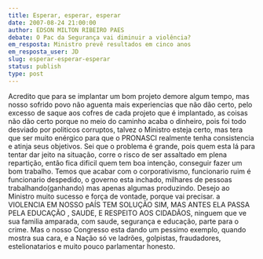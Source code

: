 ```yaml
---
title: Esperar, esperar, esperar
date: 2007-08-24 21:00:00
author: EDSON MILTON RIBEIRO PAES
debate: O Pac da Segurança vai diminuir a violência?
em_resposta: Ministro prevê resultados em cinco anos
em_resposta_user: JD
slug: esperar-esperar-esperar
status: publish 
type: post
---
```


Acredito que para se implantar um bom projeto demore algum tempo, mas nosso sofrido povo não aguenta mais experiencias que não dão certo, pelo excesso de saque aos cofres de cada projeto que é implantado, as coisas não dão certo porque no meio do caminho acaba o dinheiro, pois foi todo desviado por politicos corruptos, talvez o Ministro esteja certo, mas tera que ser muito enérgico para que o PRONASCI realmente tenha consistencia e atinja seus objetivos. Sei que o problema é grande, pois quem esta lá para tentar dar jeito na situação, corre o risco de ser assaltado em plena repartição, então fica dificil quem tem boa intenção, conseguir fazer um bom trabalho. Temos que acabar com o corporativismo, funcionario ruim é funcionario despedido, o governo esta inchado, milhares de pessoas trabalhando(ganhando) mas apenas algumas produzindo. Desejo ao Ministro muito sucesso e força de vontade, porque vai precisar. a VIOLENCIA EM NOSSO pAÍS TEM SOLUÇÃO SIM, MAS ANTES ELA PASSA PELA EDUCAÇÃO , SAUDE, E RESPEITO AOS CIDADÃOS, ninguem que ve sua familia amparada, com saude, segurança e educação, parte para o crime. Mas o nosso Congresso esta dando um pessimo exemplo, quando mostra sua cara, e a Nação só ve ladrões, golpistas, fraudadores, estelionatarios e muito pouco parlamentar honesto.
